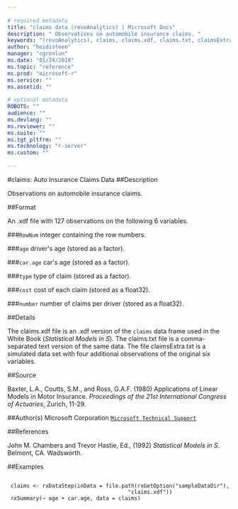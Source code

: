 ```yaml
--- 
 
# required metadata 
title: "claims data (revoAnalytics) | Microsoft Docs" 
description: " Observations on automobile insurance claims. " 
keywords: "(revoAnalytics), claims, claims.xdf, claims.txt, claimsExtra.txt, datasets" 
author: "heidisteen" 
manager: "cgronlun" 
ms.date: "01/24/2018" 
ms.topic: "reference" 
ms.prod: "microsoft-r" 
ms.service: "" 
ms.assetid: "" 
 
# optional metadata 
ROBOTS: "" 
audience: "" 
ms.devlang: "" 
ms.reviewer: "" 
ms.suite: "" 
ms.tgt_pltfrm: "" 
ms.technology: "r-server" 
ms.custom: "" 
 
--- 
```

 
 
 
 
 
 
 #claims: Auto Insurance Claims Data 
 ##Description
 
Observations on automobile insurance claims.
 
 
 ##Format
 
An .xdf file with 127 observations on the following 6 variables.


###`RowNum`
integer containing the row numbers.


###`age`
driver's age (stored as a factor).


###`car.age`
car's age (stored as a factor).


###`type`
type of claim (stored as a factor).


###`cost`
cost of each claim (stored as a float32).


###`number`
number of claims per driver (stored as a float32).



 
 
 ##Details
 
The claims.xdf file is an .xdf version of the `claims`
data frame used in the White Book (*Statistical Models in S*). The
claims.txt file is a comma-separated text version of the same data. The
file claimsExtra.txt is a simulated data set with four additional
observations of the original six variables.
 
 
 ##Source
 
Baxter, L.A., Coutts, S.M., and Ross, G.A.F. (1980) Applications of Linear
Models in Motor Insurance. *Proceedings of the 21st International
Congress of Actuaries*, Zurich, 11-29.
 
 
 ##Author(s)
 Microsoft Corporation [`Microsoft Technical Support`](https://go.microsoft.com/fwlink/?LinkID=698556&clcid=0x409)
 
 
 ##References
 
John M. Chambers and Trevor Hastie, Ed., (1992)
*Statistical Models in S*. Belmont, CA. Wadsworth.
 
 
 ##Examples

 ```
   
  claims <- rxDataStep(inData = file.path(rxGetOption("sampleDataDir"),
                                       "claims.xdf"))
  rxSummary(~ age + car.age, data = claims)
 
```
 
 
